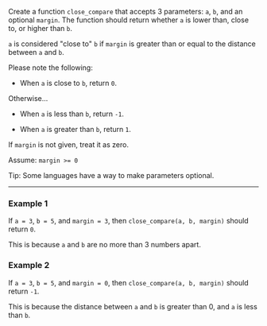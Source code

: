 Create a function `close_compare` that accepts 3 parameters: `a`, `b`, and an optional `margin`. The function should return whether `a` is lower than, close to, or higher than `b`. 

`a` is considered "close to" `b` if `margin` is greater than or equal to the distance between `a` and `b`.

Please note the following:

- When `a` is close to `b`, return `0`.

Otherwise...

- When `a` is less than `b`, return `-1`.

- When `a` is greater than `b`, return `1`.

If `margin` is not given, treat it as zero.

Assume: `margin >= 0`

Tip: Some languages have a way to make parameters optional.

------

### Example 1
If `a = 3`, `b = 5`, and `margin = 3`, then `close_compare(a, b, margin)` should return `0`.

This is because `a` and `b` are no more than 3 numbers apart.

### Example 2

If `a = 3`, `b = 5`, and `margin = 0`, then `close_compare(a, b, margin)` should return `-1`. 

This is because the distance between `a` and `b` is greater than 0, and `a` is less than `b`.
